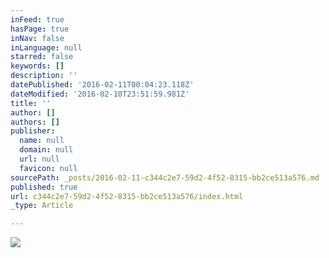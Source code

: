 ```yaml
---
inFeed: true
hasPage: true
inNav: false
inLanguage: null
starred: false
keywords: []
description: ''
datePublished: '2016-02-11T00:04:23.118Z'
dateModified: '2016-02-10T23:51:59.981Z'
title: ''
author: []
authors: []
publisher:
  name: null
  domain: null
  url: null
  favicon: null
sourcePath: _posts/2016-02-11-c344c2e7-59d2-4f52-8315-bb2ce513a576.md
published: true
url: c344c2e7-59d2-4f52-8315-bb2ce513a576/index.html
_type: Article

---
```

![](https://the-grid-user-content.s3-us-west-2.amazonaws.com/eb81e74a-1863-4427-99f3-d1c3379db45c.png)